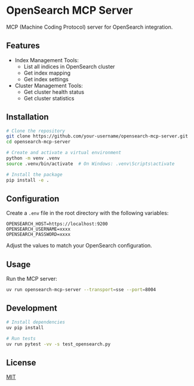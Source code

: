 # OpenSearch MCP Server

MCP (Machine Coding Protocol) server for OpenSearch integration.

## Features

- Index Management Tools:
  - List all indices in OpenSearch cluster
  - Get index mapping
  - Get index settings
- Cluster Management Tools:
  - Get cluster health status
  - Get cluster statistics

## Installation

```bash
# Clone the repository
git clone https://github.com/your-username/opensearch-mcp-server.git
cd opensearch-mcp-server

# Create and activate a virtual environment
python -m venv .venv
source .venv/bin/activate  # On Windows: .venv\Scripts\activate

# Install the package
pip install -e .
```

## Configuration

Create a `.env` file in the root directory with the following variables:

```
OPENSEARCH_HOST=https://localhost:9200
OPENSEARCH_USERNAME=xxxx
OPENSEARCH_PASSWORD=xxxx
```

Adjust the values to match your OpenSearch configuration.

## Usage

Run the MCP server:

```bash
uv run opensearch-mcp-server --transport=sse --port=8004
```

## Development

```bash
# Install dependencies
uv pip install

# Run tests
uv run pytest -vv -s test_opensearch.py
```

## License

[MIT](LICENSE) 